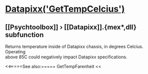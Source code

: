 # [Datapixx('GetTempCelcius')](Datapixx-GetTempCelcius) 
## [[Psychtoolbox]] &#8250; [[Datapixx]].{mex*,dll} subfunction


Returns temperature inside of Datapixx chassis, in degrees Celcius. Operating  
above 85C could negatively impact Datapixx specifications.  
  


<<=====See also:=====
GetTempFarenheit
<<